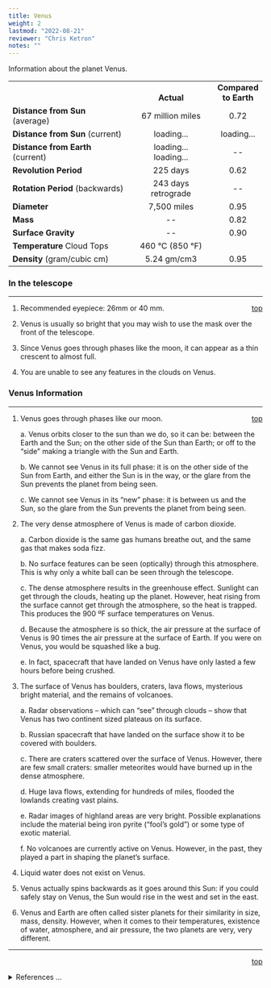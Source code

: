 ```yaml
---
title: Venus
weight: 2
lastmod: "2022-08-21"
reviewer: "Chris Ketron"
notes: ""
---
```


<script src="/notes/js/whatsup.js"></script>
<script src="/notes/js/utils.js"></script>
<script type="text/javascript">
	var objectName ="Venus"
	var objectDesc ="Earth's Closest Planetary Neighbor"
	var objectImage="venus.png"
</script>
<script type="text/javascript">
	setInterval(function(){
		fetch("../data.json")
			.then(function(response) {
				return response.json();
			})
			.then(function(data) {
				var d=new Date();
				var v=interpolate(data.Venus.sun_distance,d.valueOf()/1000);
				document.getElementById("dist_sun").innerText=au_to_mi(v).numberFormat(3)+' miles';
				document.getElementById("dist_sun_au").innerText=v.numberFormat(3);
				var v=interpolate(data.Venus.earth_distance,d.valueOf()/1000);
				document.getElementById("dist_earth").innerText=au_to_mi(v).numberFormat(3)+' miles';
				document.getElementById("dist_earth_light").innerText=au_to_ls(v).timeFormat()+' light-time';
			})
			.catch(function(error) {
				console.log('error: '+error);
			});
		}, 1000);
</script>

<span style='float:right;'><div id=whatsup></div></span>

Information about the planet Venus.

|                                   |                                         |                                          |
| --------------------------------- | :-------------------------------------: | :--------------------------------------: |
|                                   |             <br/>**Actual**             |        **Compared<br/>to Earth**         |
| **Distance from Sun** (average)   |            67 million miles             |                   0.72                   |
| **Distance from Sun** (current)   |  <span id="dist_sun">loading...</span>  | <span id="dist_sun_au">loading...</span> |
| **Distance from Earth** (current) | <span id="dist_earth">loading...</span><br /><span id="dist_earth_light">loading...</span> |                    --                    |
| **Revolution Period**             |                225 days                 |                   0.62                   |
| **Rotation Period** (backwards)   |           243 days retrograde           |                    --                    |
| **Diameter**                      |               7,500 miles               |                   0.95                   |
| **Mass**                          |                   --                    |                   0.82                   |
| **Surface Gravity**               |                   --                    |                   0.90                   |
| **Temperature** Cloud Tops        |         460 &deg;C (850 &deg;F)         |                                          |
| **Density** (gram/cubic cm)       |               5.24 gm/cm3               |                   0.95                   |

### In the telescope

---
<span style='float:right;'>[top](#)</span>

1. Recommended eyepiece: 26mm or 40 mm.

2. Venus is usually so bright that you may wish to use the mask over the front of the telescope.

3. Since Venus goes through phases like the moon, it can appear as a thin crescent to almost full.

4. You are unable to see any features in the clouds on Venus.

### Venus Information

---
<span style='float:right;'>[top](#)</span>

1. Venus goes through phases like our moon.

   a. Venus orbits closer to the sun than we do, so it can be: between the Earth and the Sun; on the other side of the Sun than Earth; or off to the “side” making a triangle with the Sun and Earth.

   b. We cannot see Venus in its full phase: it is on the other side of the Sun from Earth, and either the Sun is in the way, or the glare from the Sun prevents the planet from being seen.

   c. We cannot see Venus in its “new” phase: it is between us and the Sun, so the glare from the Sun prevents the planet from being seen.

2. The very dense atmosphere of Venus is made of carbon dioxide.

   a. Carbon dioxide is the same gas humans breathe out, and the same gas that makes soda fizz.

   b. No surface features can be seen (optically) through this atmosphere. This is why only a white ball can be seen through the telescope.

   c. The dense atmosphere results in the greenhouse effect. Sunlight can get through the clouds, heating up the planet. However, heat rising from the surface cannot get through the atmosphere, so the heat is trapped. This produces the 900 ºF surface temperatures on Venus.

   d. Because the atmosphere is so thick, the air pressure at the surface of Venus is 90 times the air pressure at the surface of Earth. If you were on Venus, you would be squashed like a bug.

   e. In fact, spacecraft that have landed on Venus have only lasted a few hours before being crushed.

3. The surface of Venus has boulders, craters, lava flows, mysterious bright material, and the remains of volcanoes.

   a. Radar observations – which can “see” through clouds – show that Venus has two continent sized plateaus on its surface.

   b. Russian spacecraft that have landed on the surface show it to be covered with boulders.

   c. There are craters scattered over the surface of Venus. However, there are few small craters: smaller meteorites would have burned up in the dense atmosphere.

   d. Huge lava flows, extending for hundreds of miles, flooded the lowlands creating vast plains.

   e. Radar images of highland areas are very bright. Possible explanations include the material being iron pyrite (“fool’s gold”) or some type of exotic material.

   f. No volcanoes are currently active on Venus. However, in the past, they played a part in shaping the planet’s surface.

4. Liquid water does not exist on Venus.

5. Venus actually spins backwards as it goes around this Sun: if you could safely stay on Venus, the Sun would rise in the west and set in the east.

6. Venus and Earth are often called sister planets for their similarity in size, mass, density. However, when it comes to their temperatures, existence of water, atmosphere, and air pressure, the two planets are very, very different.

---
<span style='float:right;'>[top](#)</span>
<br/>
<details>
<summary>References ...</summary>

|   |   |   | 
| ----------------- | ----------- | ---------------------------------------------------------------------------------------------------------- |
| **Item**          | **Updated** | **Notes**                                                                                                  |
| Distance from Sun | 2017-05-07  | <https://solarsystem.nasa.gov/planets/venus/facts>                                                         |
| Revolution Period | 2017-05-07  | OK                                                                                                         |
| Rotation Period   | 2017-05-07  | OK                                                                                                         |
| Diameter          | 2017-05-07  | OK                                                                                                         |
| Mass              | 2017-05-07  | OK                                                                                                         |
| Surface Gravity   | 2017-05-07  | OK                                                                                                         |
| Temperature       | 2017-05-07  | OK                                                                                                         |
| Density           | 2017-05-07  | OK                                                                                                         |
| Other Information | 2017-05-07  | <http://solarviews.com/eng/venus.htm><br/><https://nssdc.gsfc.nasa.gov/planetary/factsheet/venusfact.html> |
</details>
